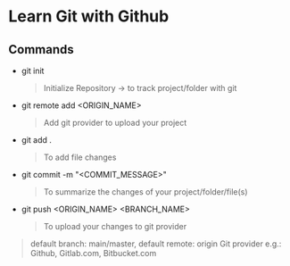# Learn Git with Github

## Commands

- git init
  > Initialize Repository -> to track project/folder with git
- git remote add <ORIGIN_NAME> <URL>
  > Add git provider to upload your project
- git add .
  > To add file changes
- git commit -m "<COMMIT_MESSAGE>"
  > To summarize the changes of your project/folder/file(s)
- git push <ORIGIN_NAME> <BRANCH_NAME>
  > To upload your changes to git provider

> default branch: main/master, default remote: origin
> Git provider e.g.: Github, Gitlab.com, Bitbucket.com
